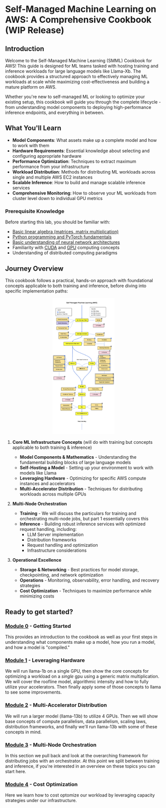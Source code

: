 # Self-Managed Machine Learning on AWS: A Comprehensive Cookbook (WIP Release)

## Introduction

Welcome to the Self-Managed Machine Learning (SMML) Cookbook for AWS! This guide is designed for ML teams tasked with hosting training and inference workloads for large language models like Llama-Xb. The cookbook provides a structured approach to effectively managing ML workloads at scale while maximizing cost-effectiveness and building a mature platform on AWS.

Whether you're new to self-managed ML or looking to optimize your existing setup, this cookbook will guide you through the complete lifecycle - from understanding model components to deploying high-performance inference endpoints, and everything in between.

## What You'll Learn

* **Model Components**: What assets make up a complete model and how to work with them
* **Hardware Requirements**: Essential knowledge about selecting and configuring appropriate hardware
* **Performance Optimization**: Techniques to extract maximum performance from your infrastructure
* **Workload Distribution**: Methods for distributing ML workloads across single and multiple AWS EC2 instances
* **Scalable Inference**: How to build and manage scalable inference services
* **Comprehensive Monitoring**: How to observe your ML workloads from cluster level down to individual GPU metrics

### Prerequisite Knowledge

Before starting this lab, you should be familiar with:

* [Basic linear algebra (matrices, matrix multiplication)](https://www.mathsisfun.com/algebra/matrix-introduction.html)
* [Python programming and PyTorch fundamentals](https://docs.pytorch.org/tutorials/beginner/introyt/introyt1_tutorial.html)
* [Basic understanding of neural network architectures](https://www.ibm.com/think/topics/neural-networks)
* Familiarity with [CUDA](https://blogs.nvidia.com/blog/what-is-cuda-2/) and [GPU](https://www.intel.com/content/www/us/en/products/docs/processors/what-is-a-gpu.html) computing concepts
* Understanding of distributed computing paradigms 

## Journey Overview

This cookbook follows a practical, hands-on approach with foundational concepts applicable to both training and inference, before diving into specific implementation paths:

<p align="center">
   <img src="./assets/roadmap.png" alt="drawing" width="200"/>
</p>

1. **Core ML Infrastructure Concepts** (will do with training but concepts applicable to both training & inference)
   - **Model Components & Mathematics** - Understanding the fundamental building blocks of large language models
   - **Self-Hosting a Model** - Setting up your environment to work with models like Llama
   - **Leveraging Hardware** - Optimizing for specific AWS compute instances and accelerators
   - **Multi-Accelerator Distribution** - Techniques for distributing workloads across multiple GPUs

2. **Multi-Node Orchestration**
   - **Training** - We will discuss the particulars for training and orchestrating multi-node jobs, but part 1 essentially covers this
   - **Inference** - Building robust inference services with optimized request handling, including:
     - LLM Server implementation
     - Distribution frameworks
     - Request handling and optimization
     - Infrastructure considerations

3. **Operational Excellence**
   - **Storage & Networking** - Best practices for model storage, checkpointing, and network optimization
   - **Operations** - Monitoring, observability, error handling, and recovery strategies
   - **Cost Optimization** - Techniques to maximize performance while minimizing costs


## Ready to get started? 
### [Module 0](./00_Getting_Started/Introduction.md) - Getting Started
This provides an introduction to the cookbook as well as your first steps in understanding what components make up a model, how you run a model, and how a model is "compiled."

### [Module 1](./01_Leveraging_Hardware) - Leveraging Hardware
We will run llama-1b on a single GPU, then show the core concepts for optimizing a workload on a *single* gpu using a generic matrix multiplication. We will cover the roofline model, algorithmic intensity and how to fully utilize your accelerators. Then finally apply some of those concepts to llama to see some improvements.

### [Module 2](./02_Multi-Acclerator_Distribution) - Multi-Accelerator Distribution
We will run a larger model (llama-13b) to utilize 4 GPUs. Then we will show base concepts of compute parallelism, data parallelism, scaling laws, distribution frameworks, and finally we'll run llama-13b with some of these concepts in mind.

### [Module 3](./03_Multi-Node_Orchestration/README.md) - Multi-Node Orchestration
In this section we pull back and look at the overarching framework for distributing jobs with an orchestrator. At this point we split between training and inference, if you're interested in an overview on these topics you can start here.

### [Module 4](./04_Cost_Optimization/README.md) - Cost Optimization
Here we learn how to cost optomize our workload by leveraging capacity strategies under our infrastructure.